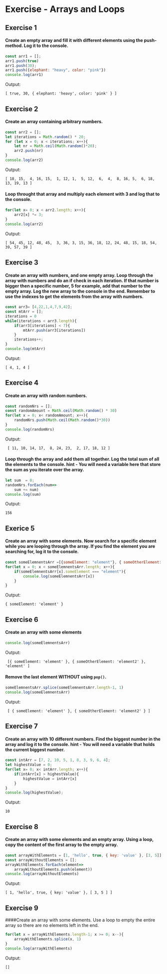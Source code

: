 
# Exercise - Arrays and Loops

## Exercise 1
#### Create an empty array and fill it with different elements using the push-method. Log it to the console.
```js
const arr1 = [];
arr1.push(true)
arr1.push(30);
arr1.push({elephant: "heavy", color: "pink"})
console.log(arr1)
```
Output:
```
[ true, 30, { elephant: 'heavy', color: 'pink' } ]
```

## Exercise 2
#### Create an array containing arbitrary numbers. 
```js
const arr2 = [];
let iterations = Math.random() * 20;
for (let x = 0; x < iterations; x++){
    let nr = Math.ceil(Math.random()*20);  
    arr2.push(nr)
} 
console.log(arr2)
```
Output:
``` 
[ 18, 15,  4, 16, 15,  1, 12, 1,  5, 12,  6,  4,  8, 16, 5,  6, 18, 13, 19, 13 ]
```
#### Loop throught that array and multiply each element with 3 and log that to the console.
```js
for(let x= 0; x < arr2.length; x++){
    arr2[x] *= 3;
}
console.log(arr2)
```
Output:
``` 
[ 54, 45, 12, 48, 45,  3, 36, 3, 15, 36, 18, 12, 24, 48, 15, 18, 54, 39, 57, 39 ]
```

## Exercise 3
#### Create an array with numbers, and one empty array. Loop through the array with numbers and do an if check in each iteration. If that number is bigger then a specific number, 5 for example, add that number to the empty array. Log the new array to the console in the end. Remember to use the indexes to get the elements from the array with numbers.
```js
const arr3= [4,22,1,4,7,9,42];
const mtArr = [];
iterations = 0
while(iterations < arr3.length){
    if(arr3[iterations] < 7){
        mtArr.push(arr3[iterations])
    }
    iterations++;
}
console.log(mtArr)
```
Output:
```
[ 4, 1, 4 ]
```

## Exercise 4
#### Create an array with random numbers. 
```js
const randomNrs = [];
const randomAmount = Math.ceil(Math.random() * 30)
for(let x = 0; x< randomAmount; x++){
    randomNrs.push(Math.ceil(Math.random()*30))
}
console.log(randomNrs)
```
Output:
```
 [ 11, 10, 14, 17,  8, 24, 23,  2, 17, 18, 12 ]
 ```
#### Loop through the array and add them all together. Log the total sum of all the elements to the console. hint - You will need a variable here that store the sum as you iterate over the array.
```js
let sum  = 0;
randomNrs.forEach(num=>
    sum += num)
console.log(sum)
```
Output:
```
156
```

## Exerice 5
#### Create an array with some elements. Now search for a specific element while you are looping through the array. If you find the element you are searching for, log it to the console.
```js
const someElemnentsArr =[{someElement: "element"}, { someOtherElement: "element2"}, "element"]
for(let x = 0; x < someElemnentsArr.length; x++){
    if(someElemnentsArr[x].someElement === "element"){
        console.log(someElemnentsArr[x])
    }
}
```
Output:
```
{ someElement: 'element' }
```

## Exercise 6
#### Create an array with some elements 
```js
console.log(someElemnentsArr)
```
Output:
```
 [{ someElement: 'element' }, { someOtherElement: 'element2' }, 'element' ]
```
#### Remove the last element WITHOUT using `pop()`.
```js
someElemnentsArr.splice(someElemnentsArr.length-1, 1)
console.log(someElemnentsArr)
```
Output:
```
 [ { someElement: 'element' }, { someOtherElement: 'element2' } ]
```

## Exercise 7
#### Create an array with 10 different numbers. Find the biggest number in the array and log it to the console. hint - You will need a variable that holds the current biggest number.
```js
const intArr = [7, 2, 10, 5, 1, 8, 3, 9, 6, 4];
let highestValue = 0;
for(let x= 0; x< intArr.length; x++){
    if(intArr[x] > highestValue){
        highestValue = intArr[x]
    }
}
console.log(highestValue);
```
Output:
```
10
```

## Exercise 8
#### Create an array with some elements and an empty array. Using a loop, copy the content of the first array to the empty array.
```js
const arrayWithElements = [1, 'hello', true, { key: 'value' }, [3, 5]];
const arrayWithoutElements = [];
arrayWithElements.forEach(element=>
    arrayWithoutElements.push(element))
console.log(arrayWithoutElements)
```
Output:
```
[ 1, 'hello', true, { key: 'value' }, [ 3, 5 ] ]
```

## Exercise 9
####Create an array with some elements. Use a loop to empty the entire array so there are no elements left in the end.
```js
for(let x = arrayWithElements.length-1; x >= 0; x--){
    arrayWithElements.splice(x, 1)
}
console.log(arrayWithElements)
```
Output:
```
[]
```
